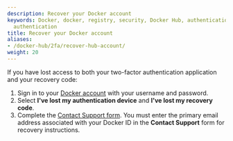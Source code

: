 ```yaml
---
description: Recover your Docker account
keywords: Docker, docker, registry, security, Docker Hub, authentication, two-factor
  authentication
title: Recover your Docker account
aliases:
- /docker-hub/2fa/recover-hub-account/
weight: 20
---
```


If you have lost access to both your two-factor authentication application and your recovery code:

1. Sign in to your [Docker account](https://app.docker.com/login) with your username and password.
2. Select **I've lost my authentication device** and **I've lost my recovery code**.
3. Complete the [Contact Support form](https://hub.docker.com/support/contact/?category=2fa-lockout).
    You must enter the primary email address associated with your Docker ID in the **Contact Support** form for recovery instructions.
